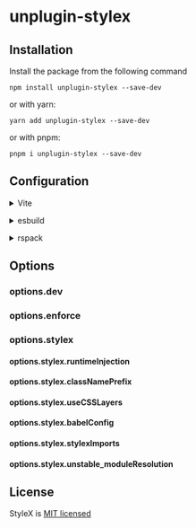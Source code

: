 # unplugin-stylex

## Installation

Install the package from the following command

```shell
npm install unplugin-stylex --save-dev
```

or with yarn:

```shell
yarn add unplugin-stylex --save-dev
```

or with pnpm:

```shell
pnpm i unplugin-stylex --save-dev
```

## Configuration

<details>
<summary>Vite</summary><br>

```ts
// vite.config.js
import { defineConfig } from 'vite'
import stylexPlugin from 'unplugin-stylex/vite'

export default defineConfig({
  plugins: [
    stylexPlugin({ /* options */}),
  ],
})
```

</br></details>

<details>
<summary>esbuild</summary><br>

```ts
// esbuild.config.js
import { build } from 'esbuild'
import stylexPlugin from 'unplugin-stylex/esbuild'

export default {
  plugins: [
    stylexPlugin({ /* options */ }),
  ],
}
```

</br></details>

<details>
<summary>rspack</summary><br>

```ts
// rspack.config.js
import stylexPlugin from 'unplugin-stylex/rspack'

module.exports = {
  // other rspack config
  plugins: [
    stylexPlugin({ /* options */}),
  ],
}
```

</br></details>

## Options

### options.dev

### options.enforce

### options.stylex

#### options.stylex.runtimeInjection

#### options.stylex.classNamePrefix

#### options.stylex.useCSSLayers

#### options.stylex.babelConfig

#### options.stylex.stylexImports

#### options.stylex.unstable_moduleResolution

## License

StyleX is [MIT licensed](./LICENSE)
